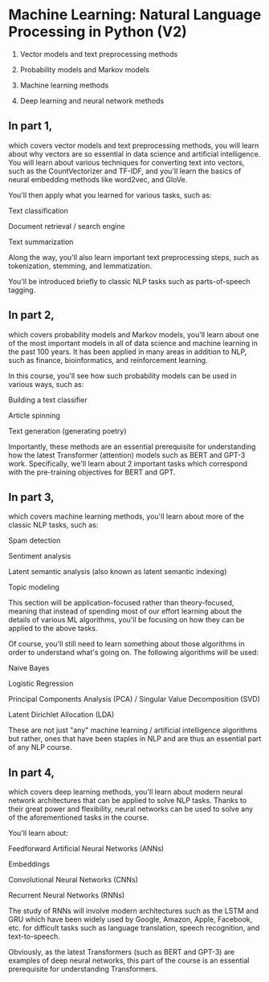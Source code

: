 # Machine Learning: Natural Language Processing in Python (V2)

1) Vector models and text preprocessing methods

2) Probability models and Markov models

3) Machine learning methods

4) Deep learning and neural network methods



## In part 1, 
which covers vector models and text preprocessing methods, you will learn about why vectors are so essential in data science and artificial intelligence. You will learn about various techniques for converting text into vectors, such as the CountVectorizer and TF-IDF, and you'll learn the basics of neural embedding methods like word2vec, and GloVe.

You'll then apply what you learned for various tasks, such as:



Text classification

Document retrieval / search engine

Text summarization

Along the way, you'll also learn important text preprocessing steps, such as tokenization, stemming, and lemmatization.

You'll be introduced briefly to classic NLP tasks such as parts-of-speech tagging.



## In part 2, 
which covers probability models and Markov models, you'll learn about one of the most important models in all of data science and machine learning in the past 100 years. It has been applied in many areas in addition to NLP, such as finance, bioinformatics, and reinforcement learning.

In this course, you'll see how such probability models can be used in various ways, such as:



Building a text classifier

Article spinning

Text generation (generating poetry)

Importantly, these methods are an essential prerequisite for understanding how the latest Transformer (attention) models such as BERT and GPT-3 work. Specifically, we'll learn about 2 important tasks which correspond with the pre-training objectives for BERT and GPT.



## In part 3, 
which covers machine learning methods, you'll learn about more of the classic NLP tasks, such as:



Spam detection

Sentiment analysis

Latent semantic analysis (also known as latent semantic indexing)

Topic modeling

This section will be application-focused rather than theory-focused, meaning that instead of spending most of our effort learning about the details of various ML algorithms, you'll be focusing on how they can be applied to the above tasks.

Of course, you'll still need to learn something about those algorithms in order to understand what's going on. The following algorithms will be used:



Naive Bayes

Logistic Regression

Principal Components Analysis (PCA) / Singular Value Decomposition (SVD)

Latent Dirichlet Allocation (LDA)

These are not just "any" machine learning / artificial intelligence algorithms but rather, ones that have been staples in NLP and are thus an essential part of any NLP course.



## In part 4, 
which covers deep learning methods, you'll learn about modern neural network architectures that can be applied to solve NLP tasks. Thanks to their great power and flexibility, neural networks can be used to solve any of the aforementioned tasks in the course.

You'll learn about:



Feedforward Artificial Neural Networks (ANNs)

Embeddings

Convolutional Neural Networks (CNNs)

Recurrent Neural Networks (RNNs)

The study of RNNs will involve modern architectures such as the LSTM and GRU which have been widely used by Google, Amazon, Apple, Facebook, etc. for difficult tasks such as language translation, speech recognition, and text-to-speech.

Obviously, as the latest Transformers (such as BERT and GPT-3) are examples of deep neural networks, this part of the course is an essential prerequisite for understanding Transformers.
